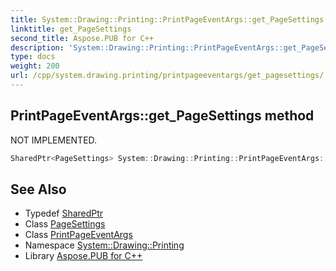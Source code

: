 ```yaml
---
title: System::Drawing::Printing::PrintPageEventArgs::get_PageSettings method
linktitle: get_PageSettings
second_title: Aspose.PUB for C++
description: 'System::Drawing::Printing::PrintPageEventArgs::get_PageSettings method. NOT IMPLEMENTED in C++.'
type: docs
weight: 200
url: /cpp/system.drawing.printing/printpageeventargs/get_pagesettings/
---
```

## PrintPageEventArgs::get_PageSettings method


NOT IMPLEMENTED.

```cpp
SharedPtr<PageSettings> System::Drawing::Printing::PrintPageEventArgs::get_PageSettings()
```


## See Also

* Typedef [SharedPtr](../../../system/sharedptr/)
* Class [PageSettings](../../pagesettings/)
* Class [PrintPageEventArgs](../)
* Namespace [System::Drawing::Printing](../../)
* Library [Aspose.PUB for C++](../../../)
